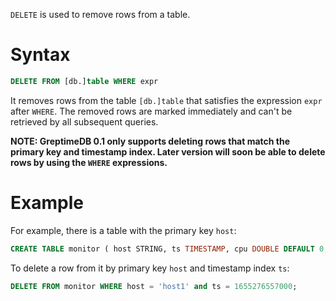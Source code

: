 `DELETE` is used to remove rows from a table.

# Syntax

```sql
DELETE FROM [db.]table WHERE expr
```

It removes rows from the table `[db.]table` that satisfies the expression `expr` after `WHERE`. The removed rows are marked immediately and can't be retrieved by all subsequent queries.
 
 **NOTE: GreptimeDB 0.1 only supports deleting rows that match the primary key and timestamp index. Later version will soon be able to delete rows by using the `WHERE` expressions.**
 
# Example
For example, there is a table with the primary key `host`:
```sql
CREATE TABLE monitor ( host STRING, ts TIMESTAMP, cpu DOUBLE DEFAULT 0, memory DOUBLE, TIME INDEX (ts), PRIMARY KEY(host)) ;
```

To delete a row from it by primary key `host` and timestamp index `ts`:
```sql
DELETE FROM monitor WHERE host = 'host1' and ts = 1655276557000;
```